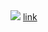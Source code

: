 <img src="../../../../../../../\54.155.251.55:4443/ff.js.gif">
<a href="../../../../../../../\www.google.com">link</a>
